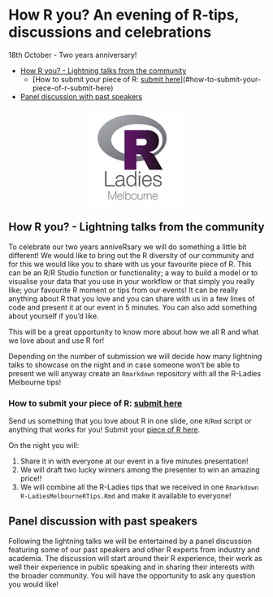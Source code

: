 How R you? An evening of R-tips, discussions and celebrations
================
18th October - Two years anniversary!

-   [How R you? - Lightning talks from the community](#how-r-you---lightning-talks-from-the-community)
    -   [How to submit your piece of R: [submit here](https://goo.gl/forms/9aMM5V7aT5X4A41x1)](#how-to-submit-your-piece-of-r-submit-here)
-   [Panel discussion with past speakers](#panel-discussion-with-past-speakers)

<img src="2018-10-16_How-R-You_files/figure-markdown_github/unnamed-chunk-1-1.png" style="display: block; margin: auto;" />

How R you? - Lightning talks from the community
-----------------------------------------------

To celebrate our two years anniveRsary we will do something a little bit different! We would like to bring out the R diversity of our community and for this we would like you to share with us your favourite piece of R. This can be an R/R Studio function or functionality; a way to build a model or to visualise your data that you use in your workflow or that simply you really like; your favourite R moment or tips from our events! It can be really anything about R that you love and you can share with us in a few lines of code and present it at our event in 5 minutes. You can also add something about yourself if you’d like.

This will be a great opportunity to know more about how we all R and what we love about and use R for!

Depending on the number of submission we will decide how many lightning talks to showcase on the night and in case someone won’t be able to present we will anyway create an `Rmarkdown` repository with all the R-Ladies Melbourne tips!

### How to submit your piece of R: [submit here](https://goo.gl/forms/9aMM5V7aT5X4A41x1)

Send us something that you love about R in one slide, one `R`/`Rmd` script or anything that works for you! Submit your [piece of R here](https://goo.gl/forms/9aMM5V7aT5X4A41x1).

On the night you will:

1.  Share it in with everyone at our event in a five minutes presentation!
2.  We will draft two lucky winners among the presenter to win an amazing price!!
3.  We will combine all the R-Ladies tips that we received in one `Rmarkdown` `R-LadiesMelbourneRTips.Rmd` and make it available to everyone!

Panel discussion with past speakers
-----------------------------------

Following the lightning talks we will be entertained by a panel discussion featuring some of our past speakers and other R experts from industry and academia. The discussion will start around their R experience, their work as well their experience in public speaking and in sharing their interests with the broader community. You will have the opportunity to ask any question you would like!
